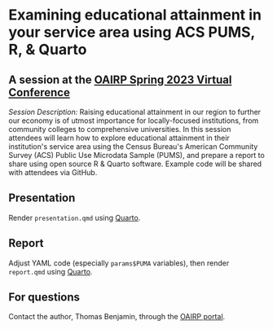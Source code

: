 # Examining educational attainment in your service area using ACS PUMS, R, & Quarto

## A session at the [OAIRP Spring 2023 Virtual Conference](https://oairp.org/event-5201931)

*Session Description:*
Raising educational 
attainment in our region to further our
economy is of utmost importance for
locally-focused institutions, from
community colleges to comprehensive
universities. In this session attendees will
learn how to explore educational
attainment in their institution's service
area using the Census Bureau's
American Community Survey (ACS)
Public Use Microdata Sample (PUMS),
and prepare a report to share using
open source R & Quarto software.
Example code will be shared with
attendees via GitHub.

## Presentation

Render `presentation.qmd` using [Quarto](https://quarto.org).

## Report

Adjust YAML code (especially `params$PUMA` variables), then render `report.qmd` using [Quarto](https://quarto.org).

## For questions

Contact the author, Thomas Benjamin, through the [OAIRP portal](https://oairp.org/Directory).